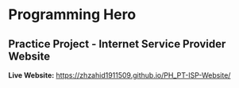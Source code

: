 # Programming Hero
## **Practice Project** - Internet Service Provider Website
**Live Website:**
https://zhzahid1911509.github.io/PH_PT-ISP-Website/
